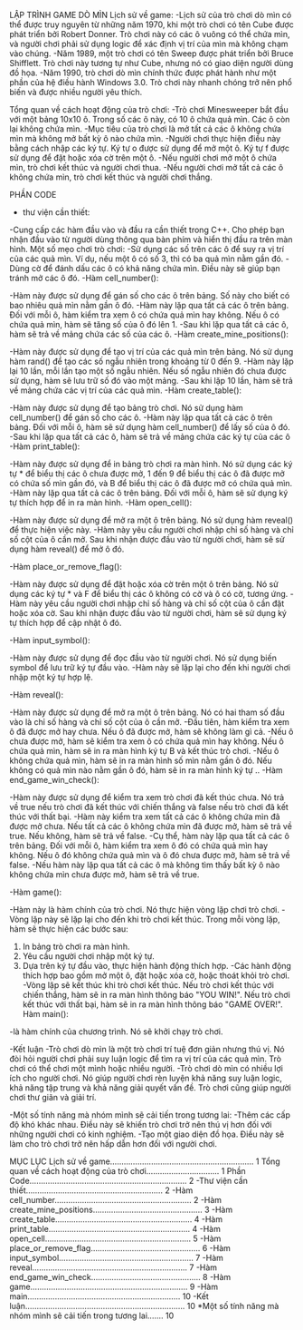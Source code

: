 LẬP TRÌNH GAME DÒ MÌN
Lịch sử về game:
-Lịch sử của trò chơi dò mìn có thể được truy nguyên từ những năm 1970, khi một trò chơi có tên Cube được phát triển bởi Robert Donner. Trò chơi này có các ô vuông có thể chứa mìn, và người chơi phải sử dụng logic để xác định vị trí của mìn mà không chạm vào chúng.
-Năm 1989, một trò chơi có tên Sweep được phát triển bởi Bruce Shifflett. Trò chơi này tương tự như Cube, nhưng nó có giao diện người dùng đồ họa.
-Năm 1990, trò chơi dò mìn chính thức được phát hành như một phần của hệ điều hành Windows 3.0. Trò chơi này nhanh chóng trở nên phổ biến và được nhiều người yêu thích.

Tổng quan về cách hoạt động của trò chơi:
-Trò chơi Minesweeper bắt đầu với một bảng 10x10 ô. Trong số các ô này, có 10 ô chứa quả mìn. Các ô còn lại không chứa mìn.
-Mục tiêu của trò chơi là mở tất cả các ô không chứa mìn mà không mở bất kỳ ô nào chứa mìn.
-Người chơi thực hiện điều này bằng cách nhập các ký tự. Ký tự o được sử dụng để mở một ô. Ký tự f được sử dụng để đặt hoặc xóa cờ trên một ô.
-Nếu người chơi mở một ô chứa mìn, trò chơi kết thúc và người chơi thua.
-Nếu người chơi mở tất cả các ô không chứa mìn, trò chơi kết thúc và người chơi thắng.



PHẦN CODE
- thư viện cần thiết:
 
-Cung cấp các hàm đầu vào và đầu ra cần thiết trong C++. Cho phép bạn nhận đầu vào từ người dùng thông qua bàn phím và hiển thị đầu ra trên màn hình.
Một số mẹo chơi trò chơi:
-Sử dụng các số trên các ô để suy ra vị trí của các quả mìn. Ví dụ, nếu một ô có số 3, thì có ba quả mìn nằm gần đó.
-Dùng cờ để đánh dấu các ô có khả năng chứa mìn. Điều này sẽ giúp bạn tránh mở các ô đó.
-Hàm cell_number():
 
-Hàm này được sử dụng để gán số cho các ô trên bảng. Số này cho biết có bao nhiêu quả mìn nằm gần ô đó.
-Hàm này lặp qua tất cả các ô trên bảng. Đối với mỗi ô, hàm kiểm tra xem ô có chứa quả mìn hay không. Nếu ô có chứa quả mìn, hàm sẽ tăng số của ô đó lên 1.
-Sau khi lặp qua tất cả các ô, hàm sẽ trả về mảng chứa các số của các ô.
-Hàm create_mine_positions():
 
-Hàm này được sử dụng để tạo vị trí của các quả mìn trên bảng. Nó sử dụng hàm rand() để tạo các số ngẫu nhiên trong khoảng từ 0 đến 9.
-Hàm này lặp lại 10 lần, mỗi lần tạo một số ngẫu nhiên. Nếu số ngẫu nhiên đó chưa được sử dụng, hàm sẽ lưu trữ số đó vào một mảng.
-Sau khi lặp 10 lần, hàm sẽ trả về mảng chứa các vị trí của các quả mìn.
-Hàm create_table():
 
-Hàm này được sử dụng để tạo bảng trò chơi. Nó sử dụng hàm cell_number() để gán số cho các ô.
-Hàm này lặp qua tất cả các ô trên bảng. Đối với mỗi ô, hàm sẽ sử dụng hàm cell_number() để lấy số của ô đó.
-Sau khi lặp qua tất cả các ô, hàm sẽ trả về mảng chứa các ký tự của các ô
-Hàm print_table():
 
-Hàm này được sử dụng để in bảng trò chơi ra màn hình. Nó sử dụng các ký tự * để biểu thị các ô chưa được mở, 1 đến 9 để biểu thị các ô đã được mở có chứa số mìn gần đó, và B để biểu thị các ô đã được mở có chứa quả mìn.
-Hàm này lặp qua tất cả các ô trên bảng. Đối với mỗi ô, hàm sẽ sử dụng ký tự thích hợp để in ra màn hình.
-Hàm open_cell():
 
-Hàm này được sử dụng để mở ra một ô trên bảng. Nó sử dụng hàm reveal() để thực hiện việc này.
-Hàm này yêu cầu người chơi nhập chỉ số hàng và chỉ số cột của ô cần mở. Sau khi nhận được đầu vào từ người chơi, hàm sẽ sử dụng hàm reveal() để mở ô đó.





-Hàm place_or_remove_flag():
 
-Hàm này được sử dụng để đặt hoặc xóa cờ trên một ô trên bảng. Nó sử dụng các ký tự * và F để biểu thị các ô không có cờ và ô có cờ, tương ứng.
-Hàm này yêu cầu người chơi nhập chỉ số hàng và chỉ số cột của ô cần đặt hoặc xóa cờ. Sau khi nhận được đầu vào từ người chơi, hàm sẽ sử dụng ký tự thích hợp để cập nhật ô đó.




-Hàm input_symbol():
 
-Hàm này được sử dụng để đọc đầu vào từ người chơi. Nó sử dụng biến symbol để lưu trữ ký tự đầu vào.
-Hàm này sẽ lặp lại cho đến khi người chơi nhập một ký tự hợp lệ.

-Hàm reveal():
 
-Hàm này được sử dụng để mở ra một ô trên bảng. Nó có hai tham số đầu vào là chỉ số hàng và chỉ số cột của ô cần mở.
-Đầu tiên, hàm kiểm tra xem ô đã được mở hay chưa. Nếu ô đã được mở, hàm sẽ không làm gì cả.
-Nếu ô chưa được mở, hàm sẽ kiểm tra xem ô có chứa quả mìn hay không. Nếu ô chứa quả mìn, hàm sẽ in ra màn hình ký tự B và kết thúc trò chơi.
-Nếu ô không chứa quả mìn, hàm sẽ in ra màn hình số mìn nằm gần ô đó. Nếu không có quả mìn nào nằm gần ô đó, hàm sẽ in ra màn hình ký tự ..
-Hàm end_game_win_check():
 
-Hàm này được sử dụng để kiểm tra xem trò chơi đã kết thúc chưa. Nó trả về true nếu trò chơi đã kết thúc với chiến thắng và false nếu trò chơi đã kết thúc với thất bại.
-Hàm này kiểm tra xem tất cả các ô không chứa mìn đã được mở chưa. Nếu tất cả các ô không chứa mìn đã được mở, hàm sẽ trả về true. Nếu không, hàm sẽ trả về false.
-Cụ thể, hàm này lặp qua tất cả các ô trên bảng. Đối với mỗi ô, hàm kiểm tra xem ô đó có chứa quả mìn hay không. Nếu ô đó không chứa quả mìn và ô đó chưa được mở, hàm sẽ trả về false.
-Nếu hàm này lặp qua tất cả các ô mà không tìm thấy bất kỳ ô nào không chứa mìn chưa được mở, hàm sẽ trả về true.





-Hàm game():
 
-Hàm này là hàm chính của trò chơi. Nó thực hiện vòng lặp chơi trò chơi.
-Vòng lặp này sẽ lặp lại cho đến khi trò chơi kết thúc. Trong mỗi vòng lặp, hàm sẽ thực hiện các bước sau:
1.	In bảng trò chơi ra màn hình.
2.	Yêu cầu người chơi nhập một ký tự.
3.	Dựa trên ký tự đầu vào, thực hiện hành động thích hợp.
-Các hành động thích hợp bao gồm mở một ô, đặt hoặc xóa cờ, hoặc thoát khỏi trò chơi.
-Vòng lặp sẽ kết thúc khi trò chơi kết thúc. Nếu trò chơi kết thúc với chiến thắng, hàm sẽ in ra màn hình thông báo "YOU WIN!". Nếu trò chơi kết thúc với thất bại, hàm sẽ in ra màn hình thông báo "GAME OVER!".
Hàm main():
 
-là hàm chính của chương trình. Nó sẽ khởi chạy trò chơi.

-Kết luận
-Trò chơi dò mìn là một trò chơi trí tuệ đơn giản nhưng thú vị. Nó đòi hỏi người chơi phải suy luận logic để tìm ra vị trí của các quả mìn. Trò chơi có thể chơi một mình hoặc nhiều người.
-Trò chơi dò mìn có nhiều lợi ích cho người chơi. Nó giúp người chơi rèn luyện khả năng suy luận logic, khả năng tập trung và khả năng giải quyết vấn đề. Trò chơi cũng giúp người chơi thư giãn và giải trí.

-Một số tính năng mà nhóm mình sẽ cải tiến trong tương lai:
-Thêm các cấp độ khó khác nhau. Điều này sẽ khiến trò chơi trở nên thú vị hơn đối với những người chơi có kinh nghiệm.
-Tạo một giao diện đồ họa. Điều này sẽ làm cho trò chơi trở nên hấp dẫn hơn đối với người chơi.


MỤC LỤC
Lịch sử về game……………………………………………………… 1
Tổng quan về cách hoạt động của trò chơi………………….…….... 1
Phần Code…………………………………………………………… 2
-Thư viện cần thiết………………………………………….……….. 2
-Hàm cell_number…………………………………………………... 2
-Hàm create_mine_positions………………………………………... 3
-Hàm create_table…………………………………………………… 4
-Hàm print_table…………………………………………………….. 4
-Hàm open_cell…………………………………………..………….. 5
-Hàm place_or_remove_flag………………………………………... 6
-Hàm input_symbol………………………………………………….. 7
-Hàm reveal………………………………………………………….. 7
-Hàm end_game_win_check………………………………………... 8
-Hàm game……………………………………………………...…… 9
-Hàm main…………………………………………….…………… 10
-Kết luận……………………………………………………………. 10
*Một số tính năng mà nhóm mình sẽ cải tiến trong tương lai….... 10








